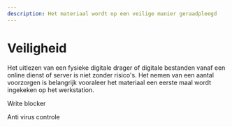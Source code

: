 ```yaml
---
description: Het materiaal wordt op een veilige manier geraadpleegd
---
```


# Veiligheid

Het uitlezen van een fysieke digitale drager of digitale bestanden vanaf een online dienst of server is niet zonder risico's. Het nemen van een aantal voorzorgen is belangrijk vooraleer het materiaal een eerste maal wordt ingekeken op het werkstation.

Write blocker

Anti virus controle
